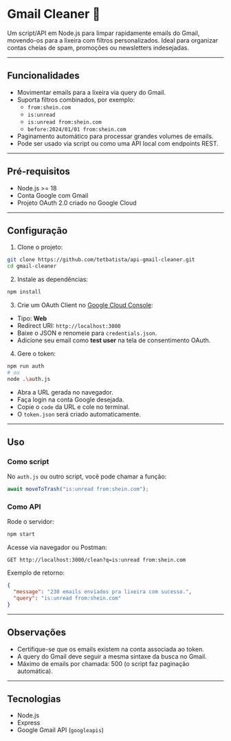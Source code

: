 
# Gmail Cleaner 🚀

Um script/API em Node.js para limpar rapidamente emails do Gmail, movendo-os para a lixeira com filtros personalizados. Ideal para organizar contas cheias de spam, promoções ou newsletters indesejadas.

---

## Funcionalidades

- Movimentar emails para a lixeira via query do Gmail.
- Suporta filtros combinados, por exemplo:
  - `from:shein.com`
  - `is:unread`
  - `is:unread from:shein.com`
  - `before:2024/01/01 from:shein.com`
- Paginamento automático para processar grandes volumes de emails.
- Pode ser usado via script ou como uma API local com endpoints REST.

---

## Pré-requisitos

- Node.js >= 18
- Conta Google com Gmail
- Projeto OAuth 2.0 criado no Google Cloud

---

## Configuração

1. Clone o projeto:

```bash
git clone https://github.com/tetbatista/api-gmail-cleaner.git
cd gmail-cleaner
```

2. Instale as dependências:

```bash
npm install
```

3. Crie um OAuth Client no [Google Cloud Console](https://console.cloud.google.com/):

- Tipo: **Web**
- Redirect URI: `http://localhost:3000`
- Baixe o JSON e renomeie para `credentials.json`.
- Adicione seu email como **test user** na tela de consentimento OAuth.

4. Gere o token:

```bash
npm run auth
# ou
node .\auth.js
```

- Abra a URL gerada no navegador.
- Faça login na conta Google desejada.
- Copie o `code` da URL e cole no terminal.
- O `token.json` será criado automaticamente.

---

## Uso

### Como script

No `auth.js` ou outro script, você pode chamar a função:

```js
await moveToTrash("is:unread from:shein.com");
```

### Como API

Rode o servidor:

```bash
npm start
```

Acesse via navegador ou Postman:

```
GET http://localhost:3000/clean?q=is:unread from:shein.com
```

Exemplo de retorno:

```json
{
  "message": "230 emails enviados pra lixeira com sucesso.",
  "query": "is:unread from:shein.com"
}
```

---

## Observações

- Certifique-se que os emails existem na conta associada ao token.
- A query do Gmail deve seguir a mesma sintaxe da busca no Gmail.
- Máximo de emails por chamada: 500 (o script faz paginação automática).

---

## Tecnologias

- Node.js
- Express
- Google Gmail API (`googleapis`)

